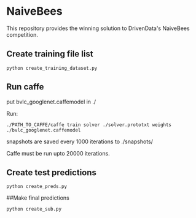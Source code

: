 # NaiveBees

This repository provides the winning solution to DrivenData's NaiveBees competition.

## Create training file list 

    python create_training_dataset.py 


## Run caffe 

put bvlc_googlenet.caffemodel in ./ 

Run:

    ./PATH_TO_CAFFE/caffe train ­solver ./solver.prototxt ­weights ./bvlc_googlenet.caffemodel 

snapshots are saved every 1000 iterations to ./snapshots/ 
 
Caffe must be run upto 20000 iterations. 
 
## Create test predictions 

    python create_preds.py 
 
##Make final predictions 
 
    python create_sub.py